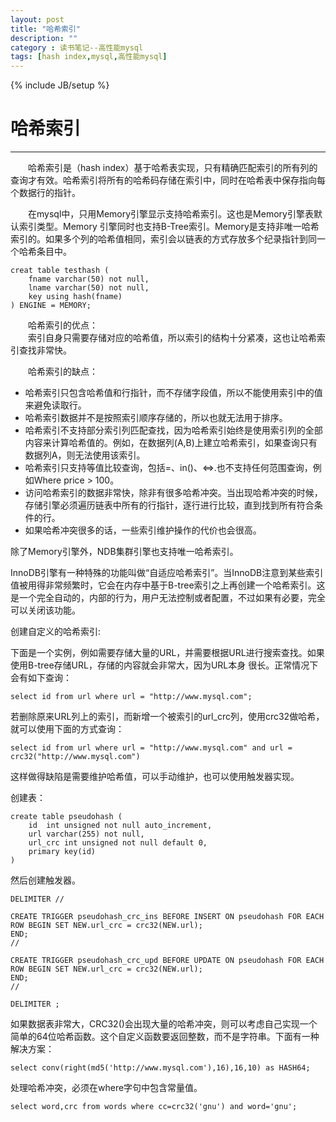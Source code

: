 ```yaml
---
layout: post  
title: "哈希索引"
description: ""
category : 读书笔记--高性能mysql
tags: [hash index,mysql,高性能mysql] 
---
```

{% include JB/setup %}
# 哈希索引
---


&emsp;&emsp;哈希索引是（hash index）基于哈希表实现，只有精确匹配索引的所有列的查询才有效。哈希索引将所有的哈希码存储在索引中，同时在哈希表中保存指向每个数据行的指针。

&emsp;&emsp;在mysql中，只用Memory引擎显示支持哈希索引。这也是Memory引擎表默认索引类型。Memory 引擎同时也支持B-Tree索引。Memory是支持非唯一哈希索引的。如果多个列的哈希值相同，索引会以链表的方式存放多个纪录指针到同一个哈希条目中。

	creat table testhash (
	    fname varchar(50) not null,
	    lname varchar(50) not null,
	    key using hash(fname)
	) ENGINE = MEMORY;
	
&emsp;&emsp;哈希索引的优点：  
&emsp;&emsp;索引自身只需要存储对应的哈希值，所以索引的结构十分紧凑，这也让哈希索引查找非常快。  

&emsp;&emsp;哈希索引的缺点：

* 哈希索引只包含哈希值和行指针，而不存储字段值，所以不能使用索引中的值来避免读取行。
* 哈希索引数据并不是按照索引顺序存储的，所以也就无法用于排序。
* 哈希索引不支持部分索引列匹配查找，因为哈希索引始终是使用索引列的全部内容来计算哈希值的。例如，在数据列(A,B)上建立哈希索引，如果查询只有数据列A，则无法使用该索引。
* 哈希索引只支持等值比较查询，包括=、in()、<=>.也不支持任何范围查询，例如Where price > 100。
* 访问哈希索引的数据非常快，除非有很多哈希冲突。当出现哈希冲突的时候，存储引擎必须遍历链表中所有的行指针，逐行进行比较，直到找到所有符合条件的行。
* 如果哈希冲突很多的话，一些索引维护操作的代价也会很高。

除了Memory引擎外，NDB集群引擎也支持唯一哈希索引。

InnoDB引擎有一种特殊的功能叫做“自适应哈希索引”。当InnoDB注意到某些索引值被用得非常频繁时，它会在内存中基于B-tree索引之上再创建一个哈希索引。这是一个完全自动的，内部的行为，用户无法控制或者配置，不过如果有必要，完全可以关闭该功能。

创建自定义的哈希索引:

下面是一个实例，例如需要存储大量的URL，并需要根据URL进行搜索查找。如果使用B-tree存储URL，存储的内容就会非常大，因为URL本身 很长。正常情况下会有如下查询：

	select id from url where url = "http://www.mysql.com";
	
若删除原来URL列上的索引，而新增一个被索引的url_crc列，使用crc32做哈希，就可以使用下面的方式查询：

	select id from url where url = "http://www.mysql.com" and url = crc32("http://www.mysql.com")
	
这样做得缺陷是需要维护哈希值，可以手动维护，也可以使用触发器实现。

创建表：

	create table pseudohash (
		id  int unsigned not null auto_increment,
		url varchar(255) not null,
		url_crc int unsigned not null default 0,
		primary key(id)
	)
	
然后创建触发器。

	DELIMITER //
	
	CREATE TRIGGER pseudohash_crc_ins BEFORE INSERT ON pseudohash FOR EACH ROW BEGIN SET NEW.url_crc = crc32(NEW.url);
	END;
	//
	
	CREATE TRIGGER pseudohash_crc_upd BEFORE UPDATE ON pseudohash FOR EACH ROW BEGIN SET NEW.url_crc = crc32(NEW.url);
	END;
	//
	
	DELIMITER ;
	

如果数据表非常大，CRC32()会出现大量的哈希冲突，则可以考虑自己实现一个简单的64位哈希函数。这个自定义函数要返回整数，而不是字符串。下面有一种解决方案：

	select conv(right(md5('http://www.mysql.com'),16),16,10) as HASH64;
	
处理哈希冲突，必须在where字句中包含常量值。

	select word,crc from words where cc=crc32('gnu') and word='gnu';